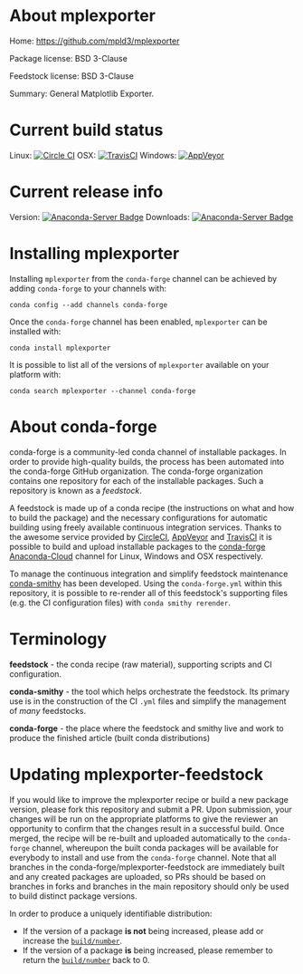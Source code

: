 About mplexporter
=================

Home: https://github.com/mpld3/mplexporter

Package license: BSD 3-Clause

Feedstock license: BSD 3-Clause

Summary: General Matplotlib Exporter.



Current build status
====================

Linux: [![Circle CI](https://circleci.com/gh/conda-forge/mplexporter-feedstock.svg?style=shield)](https://circleci.com/gh/conda-forge/mplexporter-feedstock)
OSX: [![TravisCI](https://travis-ci.org/conda-forge/mplexporter-feedstock.svg?branch=master)](https://travis-ci.org/conda-forge/mplexporter-feedstock)
Windows: [![AppVeyor](https://ci.appveyor.com/api/projects/status/github/conda-forge/mplexporter-feedstock?svg=True)](https://ci.appveyor.com/project/conda-forge/mplexporter-feedstock/branch/master)

Current release info
====================
Version: [![Anaconda-Server Badge](https://anaconda.org/conda-forge/mplexporter/badges/version.svg)](https://anaconda.org/conda-forge/mplexporter)
Downloads: [![Anaconda-Server Badge](https://anaconda.org/conda-forge/mplexporter/badges/downloads.svg)](https://anaconda.org/conda-forge/mplexporter)

Installing mplexporter
======================

Installing `mplexporter` from the `conda-forge` channel can be achieved by adding `conda-forge` to your channels with:

```
conda config --add channels conda-forge
```

Once the `conda-forge` channel has been enabled, `mplexporter` can be installed with:

```
conda install mplexporter
```

It is possible to list all of the versions of `mplexporter` available on your platform with:

```
conda search mplexporter --channel conda-forge
```


About conda-forge
=================

conda-forge is a community-led conda channel of installable packages.
In order to provide high-quality builds, the process has been automated into the
conda-forge GitHub organization. The conda-forge organization contains one repository
for each of the installable packages. Such a repository is known as a *feedstock*.

A feedstock is made up of a conda recipe (the instructions on what and how to build
the package) and the necessary configurations for automatic building using freely
available continuous integration services. Thanks to the awesome service provided by
[CircleCI](https://circleci.com/), [AppVeyor](http://www.appveyor.com/)
and [TravisCI](https://travis-ci.org/) it is possible to build and upload installable
packages to the [conda-forge](https://anaconda.org/conda-forge)
[Anaconda-Cloud](http://docs.anaconda.org/) channel for Linux, Windows and OSX respectively.

To manage the continuous integration and simplify feedstock maintenance
[conda-smithy](http://github.com/conda-forge/conda-smithy) has been developed.
Using the ``conda-forge.yml`` within this repository, it is possible to re-render all of
this feedstock's supporting files (e.g. the CI configuration files) with ``conda smithy rerender``.


Terminology
===========

**feedstock** - the conda recipe (raw material), supporting scripts and CI configuration.

**conda-smithy** - the tool which helps orchestrate the feedstock.
                   Its primary use is in the construction of the CI ``.yml`` files
                   and simplify the management of *many* feedstocks.

**conda-forge** - the place where the feedstock and smithy live and work to
                  produce the finished article (built conda distributions)


Updating mplexporter-feedstock
==============================

If you would like to improve the mplexporter recipe or build a new
package version, please fork this repository and submit a PR. Upon submission,
your changes will be run on the appropriate platforms to give the reviewer an
opportunity to confirm that the changes result in a successful build. Once
merged, the recipe will be re-built and uploaded automatically to the
`conda-forge` channel, whereupon the built conda packages will be available for
everybody to install and use from the `conda-forge` channel.
Note that all branches in the conda-forge/mplexporter-feedstock are
immediately built and any created packages are uploaded, so PRs should be based
on branches in forks and branches in the main repository should only be used to
build distinct package versions.

In order to produce a uniquely identifiable distribution:
 * If the version of a package **is not** being increased, please add or increase
   the [``build/number``](http://conda.pydata.org/docs/building/meta-yaml.html#build-number-and-string).
 * If the version of a package **is** being increased, please remember to return
   the [``build/number``](http://conda.pydata.org/docs/building/meta-yaml.html#build-number-and-string)
   back to 0.
